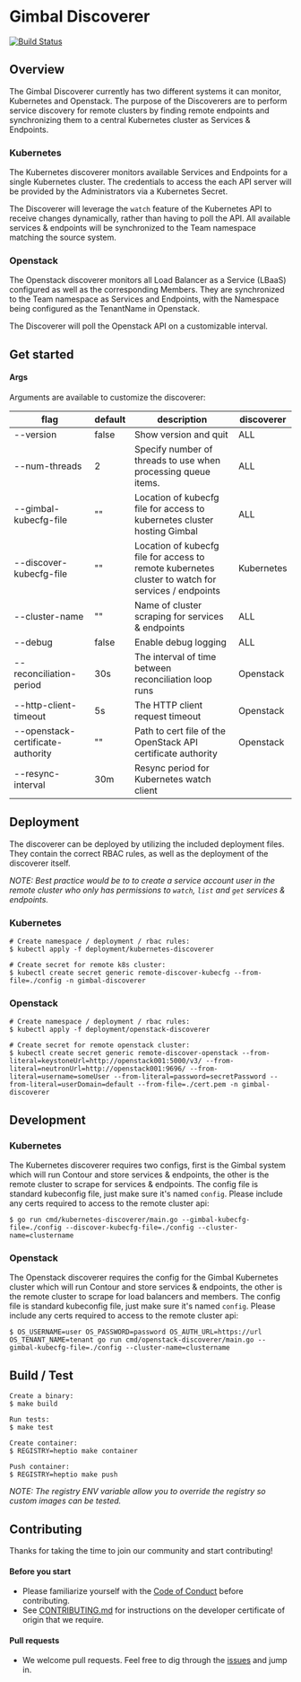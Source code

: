 # Gimbal Discoverer

[![Build Status](https://travis-ci.com/heptio/gimbal.svg?token=dGsEGqM7L7s2vaK7wDXC&branch=master)](https://travis-ci.com/heptio/gimbal)

## Overview
The Gimbal Discoverer currently has two different systems it can monitor, Kubernetes and Openstack. The purpose of the Discoverers are to perform service discovery for remote clusters by finding remote endpoints and synchronizing them to a central Kubernetes cluster as Services & Endpoints. 

### Kubernetes 
The Kubernetes discoverer monitors available Services and Endpoints for a single Kubernetes cluster. The credentials to access the each API server will be provided by the Administrators via a Kubernetes Secret.

The Discoverer will leverage the `watch` feature of the Kubernetes API to receive changes dynamically, rather than having to poll the API. All available services & endpoints will be synchronized to the Team namespace matching the source system.

### Openstack
The Openstack discoverer monitors all Load Balancer as a Service (LBaaS) configured as well as the corresponding Members. They are synchronized to the Team namespace as Services and Endpoints, with the Namespace being configured as the TenantName in Openstack. 

The Discoverer will poll the Openstack API on a customizable interval.  

## Get started

#### Args

Arguments are available to customize the discoverer:

| flag  | default  | description  | discoverer | 
|---|---|---|---|
| --version  |  false | Show version and quit  | ALL | 
| --num-threads  | 2  |  Specify number of threads to use when processing queue items. | ALL
| --gimbal-kubecfg-file  | ""  | Location of kubecfg file for access to kubernetes cluster hosting Gimbal | ALL
| --discover-kubecfg-file | ""  | Location of kubecfg file for access to remote kubernetes cluster to watch for services / endpoints | Kubernetes
| --cluster-name  | ""  |   Name of cluster scraping for services & endpoints | ALL
| --debug | false | Enable debug logging | ALL
| --reconciliation-period | 30s | The interval of time between reconciliation loop runs | Openstack
| --http-client-timeout | 5s | The HTTP client request timeout | Openstack
| --openstack-certificate-authority | "" | Path to cert file of the OpenStack API certificate authority | Openstack
| --resync-interval | 30m | Resync period for Kubernetes watch client | 

## Deployment

The discoverer can be deployed by utilizing the included deployment files. They contain the correct RBAC rules, as well as the deployment of the discoverer itself.

_NOTE: Best practice would be to to create a service account user in the remote cluster who only has permissions to `watch`, `list` and `get` services & endpoints._

### Kubernetes
```
# Create namespace / deployment / rbac rules:
$ kubectl apply -f deployment/kubernetes-discoverer

# Create secret for remote k8s cluster:
$ kubectl create secret generic remote-discover-kubecfg --from-file=./config -n gimbal-discoverer
```

### Openstack
```
# Create namespace / deployment / rbac rules:
$ kubectl apply -f deployment/openstack-discoverer

# Create secret for remote openstack cluster:
$ kubectl create secret generic remote-discover-openstack --from-literal=keystoneUrl=http://openstack001:5000/v3/ --from-literal=neutronUrl=http://openstack001:9696/ --from-literal=username=someUser --from-literal=password=secretPassword --from-literal=userDomain=default --from-file=./cert.pem -n gimbal-discoverer
```

## Development

### Kubernetes

The Kubernetes discoverer requires two configs, first is the Gimbal system which will run Contour and store services & endpoints, the other is the remote cluster to scrape for services & endpoints. The config file is standard kubeconfig file, just make sure it's named `config`. Please include any certs required to access to the remote cluster api:

```
$ go run cmd/kubernetes-discoverer/main.go --gimbal-kubecfg-file=./config --discover-kubecfg-file=./config --cluster-name=clustername
```

### Openstack

The Openstack discoverer requires the config for the Gimbal Kubernetes cluster which will run Contour and store services & endpoints, the other is the remote cluster to scrape for load balancers and members. The config file is standard kubeconfig file, just make sure it's named `config`. Please include any certs required to access to the remote cluster api:

```
$ OS_USERNAME=user OS_PASSWORD=password OS_AUTH_URL=https://url OS_TENANT_NAME=tenant go run cmd/openstack-discoverer/main.go --gimbal-kubecfg-file=./config --cluster-name=clustername
```

## Build / Test

```
Create a binary:
$ make build

Run tests:
$ make test

Create container:
$ REGISTRY=heptio make container

Push container: 
$ REGISTRY=heptio make push
```

_NOTE: The registry ENV variable allow you to override the registry so custom images can be tested._

## Contributing

Thanks for taking the time to join our community and start contributing!

#### Before you start

* Please familiarize yourself with the [Code of
Conduct](https://github.com/heptio/gimbal/blob/master/CODE_OF_CONDUCT.md) before contributing.
* See [CONTRIBUTING.md](https://github.com/heptio/gimbal/blob/master/CONTRIBUTING.md) for instructions on the
developer certificate of origin that we require.

#### Pull requests

* We welcome pull requests. Feel free to dig through the [issues](10) and jump in.